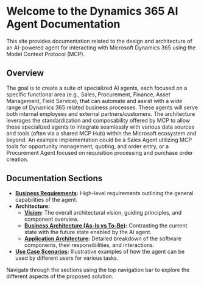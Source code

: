 # Welcome to the Dynamics 365 AI Agent Documentation

This site provides documentation related to the design and architecture of an AI-powered agent for interacting with Microsoft Dynamics 365 using the Model Context Protocol (MCP).

## Overview

The goal is to create a suite of specialized AI agents, each focused on a specific functional area (e.g., Sales, Procurement, Finance, Asset Management, Field Service), that can automate and assist with a wide range of Dynamics 365 related business processes. These agents will serve both internal employees and external partners/customers. The architecture leverages the standardization and composability offered by MCP to allow these specialized agents to integrate seamlessly with various data sources and tools (often via a shared MCP Hub) within the Microsoft ecosystem and beyond. An example implementation could be a Sales Agent utilizing MCP tools for opportunity management, quoting, and order entry, or a Procurement Agent focused on requisition processing and purchase order creation.

## Documentation Sections

*   **[Business Requirements](business_requirements.md):** High-level requirements outlining the general capabilities of the agent.
*   **Architecture:**
    *   **[Vision](architecture_vision.md):** The overall architectural vision, guiding principles, and component overview.
    *   **[Business Architecture (As-Is vs To-Be)](business_architecture.md):** Contrasting the current state with the future state enabled by the AI agent.
    *   **[Application Architecture](application_architecture.md):** Detailed breakdown of the software components, their responsibilities, and interactions.
*   **[Use Case Scenarios](use_case_scenarios.md):** Illustrative examples of how the agent can be used by different users for various tasks.

Navigate through the sections using the top navigation bar to explore the different aspects of the proposed solution.
